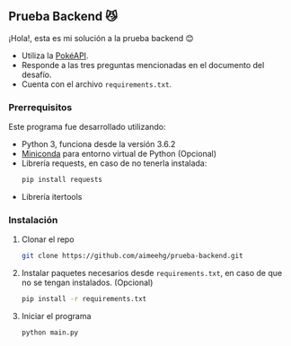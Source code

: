<!-- GETTING STARTED -->
## Prueba Backend :smirk_cat:

¡Hola!, esta es mi solución a la prueba backend :blush:
* Utiliza la [PokéAPI](https://pokeapi.co/).
* Responde a las tres preguntas mencionadas en el documento del desafío.
* Cuenta con el archivo `requirements.txt`.

### Prerrequisitos

Este programa fue desarrollado utilizando:

* Python 3, funciona desde la versión 3.6.2
* [Miniconda](https://docs.conda.io/en/latest/miniconda.html) para entorno virtual de Python (Opcional)
* Librería requests, en caso de no tenerla instalada:
   ```sh
   pip install requests
   ```
* Librería itertools

### Instalación

1. Clonar el repo
   ```sh
   git clone https://github.com/aimeehg/prueba-backend.git
   ```
2. Instalar paquetes necesarios desde `requirements.txt`, en caso de que no se tengan instalados. (Opcional)
   ```sh
   pip install -r requirements.txt
   ```
3. Iniciar el programa
   ```sh
   python main.py
   ```
